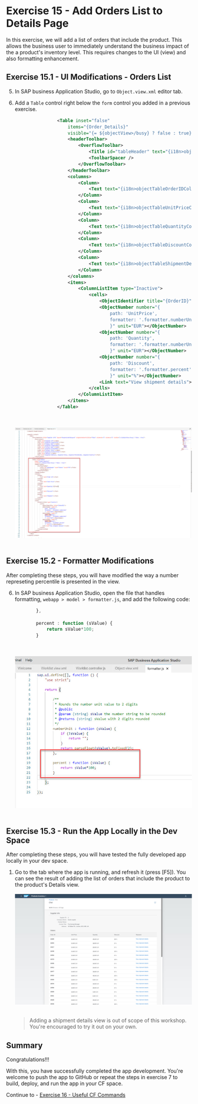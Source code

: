 # Exercise 15 - Add Orders List to Details Page

In this exercise, we will add a list of orders that include the product. This allows the business user to immediately understand the business impact of the a product's inventory level.
This requires changes to the UI (view) and also formatting enhancement.

## Exercise 15.1 - UI Modifications - Orders List

5. In SAP business Application Studio, go to `Object.view.xml` editor tab.

3. Add a `Table` control right below the `form` control you added in a previous exercise.
    ```xml
                    <Table inset="false"
                        items="{Order_Details}"
                        visible="{= ${objectView>/busy} ? false : true}">
                        <headerToolbar>
                            <OverflowToolbar>
                                <Title id="tableHeader" text="{i18n>objectTableTitle}" level="H3"></Title>
                                <ToolbarSpacer />
                            </OverflowToolbar>
                        </headerToolbar>
                        <columns>
                            <Column>
                                <Text text="{i18n>objectTableOrderIDColumnTitle}"></Text>
                            </Column>
                            <Column>
                                <Text text="{i18n>objectTableUnitPriceColumnTitle}"></Text>
                            </Column>
                            <Column>
                                <Text text="{i18n>objectTableQuantityColumnTitle}"></Text>
                            </Column>
                            <Column>
                                <Text text="{i18n>objectTableDiscountColumnTitle}"></Text>
                            </Column>
                            <Column>
                                <Text text="{i18n>objectTableShipmentDetailsColumnTitle}"></Text>
                            </Column>
                        </columns>
                        <items>
                            <ColumnListItem type="Inactive">
                                <cells>
                                    <ObjectIdentifier title="{OrderID}"/>
                                    <ObjectNumber number="{
                                        path: 'UnitPrice',
                                        formatter: '.formatter.numberUnit'
                                        }" unit="EUR"></ObjectNumber>
                                    <ObjectNumber number="{
                                        path: 'Quantity',
                                        formatter: '.formatter.numberUnit'
                                        }" unit="EUR"></ObjectNumber>
                                    <ObjectNumber number="{
                                        path: 'Discount',
                                        formatter: '.formatter.percent'
                                        }" unit="%"></ObjectNumber>
                                    <Link text="View shipment details"></Link>
                                </cells>
                            </ColumnListItem>
                        </items>
                    </Table>
    ```

    <br><br>![](images/2020-10_BAS_Object_View_Orders_Table_.jpg)<br><br>

## Exercise 15.2 - Formatter Modifications

After completing these steps, you will have modified the way a number represeting percentile is presented in the view.

6. In SAP business Application Studio, open the file that handles formatting, `webapp > model > formatter.js`, and add the following code:
    ```javascript
            },

            percent : function (sValue) {
                return sValue*100;
            }

    ```

    <br><br>![](images/2020-10_BAS_Formatter_Percent_.jpg)<br><br>

## Exercise 15.3 - Run the App Locally in the Dev Space

After completing these steps, you will have tested the fully developed app locally in your dev space.

1.	Go to the tab where the app is running, and refresh it (press [F5]). You can see the result of adding the list of orders that include the product to the product's Details view.
    <br><br>![](images/2020-10_BAS_App_Object_View_After_Orders_Table_.jpg)<br><br>

    >Adding a shipment details view is out of scope of this workshop. You're encouraged to try it out on your own.

## Summary

Congratulations!!!

With this, you have successfully completed the app development.
You're welcome to push the app to GitHub or repeat the steps in exercise 7 to build, deploy, and run the app in your CF space.

Continue to - [Exercise 16 - Useful CF Commands](../ex16/README.md)
